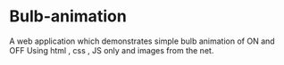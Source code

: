 # Bulb-animation
A web application which demonstrates simple bulb animation of ON and OFF Using html , css , JS only and images from the net.
